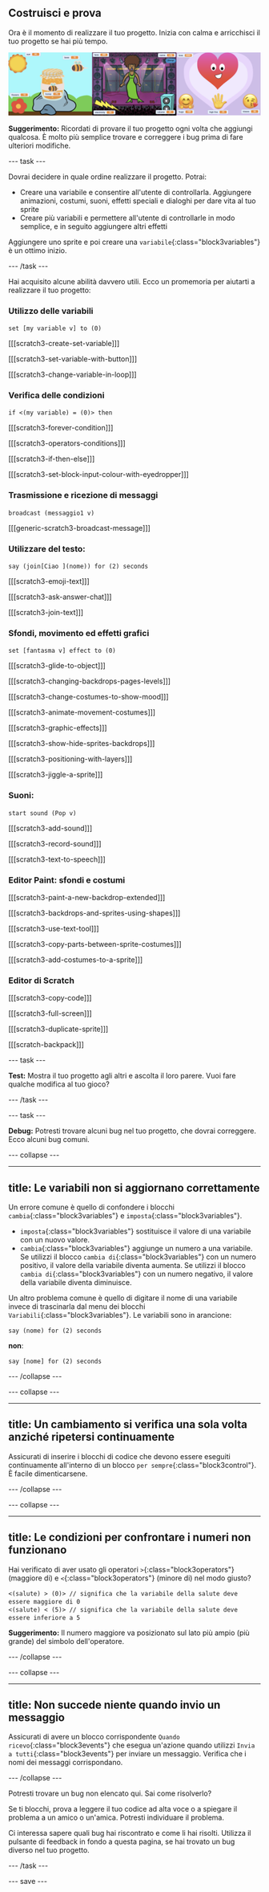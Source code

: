 ## Costruisci e prova

Ora è il momento di realizzare il tuo progetto. Inizia con calma e arricchisci il tuo progetto se hai più tempo.

![](images/step3_image.png)

**Suggerimento:** Ricordati di provare il tuo progetto ogni volta che aggiungi qualcosa. È molto più semplice trovare e correggere i bug prima di fare ulteriori modifiche.

--- task ---

Dovrai decidere in quale ordine realizzare il progetto. Potrai:

+ Creare una variabile e consentire all'utente di controllarla. Aggiungere animazioni, costumi, suoni, effetti speciali e dialoghi per dare vita al tuo sprite
+ Creare più variabili e permettere all'utente di controllarle in modo semplice, e in seguito aggiungere altri effetti

Aggiungere uno sprite e poi creare una `variabile`{:class="block3variables"} è un ottimo inizio.

--- /task ---

Hai acquisito alcune abilità davvero utili. Ecco un promemoria per aiutarti a realizzare il tuo progetto:

### Utilizzo delle variabili

```blocks3
set [my variable v] to (0)
```

[[[scratch3-create-set-variable]]]

[[[scratch3-set-variable-with-button]]]

[[[scratch3-change-variable-in-loop]]]

### Verifica delle condizioni

```blocks3
if <(my variable) = (0)> then
```

[[[scratch3-forever-condition]]]

[[[scratch3-operators-conditions]]]

[[[scratch3-if-then-else]]]

[[[scratch3-set-block-input-colour-with-eyedropper]]]

### Trasmissione e ricezione di messaggi

```blocks3
broadcast (messaggio1 v)
```

[[[generic-scratch3-broadcast-message]]]

### Utilizzare del testo:

```blocks3
say (join[Ciao ](nome)) for (2) seconds
```

[[[scratch3-emoji-text]]]

[[[scratch3-ask-answer-chat]]]

[[[scratch3-join-text]]]

### Sfondi, movimento ed effetti grafici

```blocks3
set [fantasma v] effect to (0)
```

[[[scratch3-glide-to-object]]]

[[[scratch3-changing-backdrops-pages-levels]]]

[[[scratch3-change-costumes-to-show-mood]]]

[[[scratch3-animate-movement-costumes]]]

[[[scratch3-graphic-effects]]]

[[[scratch3-show-hide-sprites-backdrops]]]

[[[scratch3-positioning-with-layers]]]

[[[scratch3-jiggle-a-sprite]]]

### Suoni:

```blocks3
start sound (Pop v)
```

[[[scratch3-add-sound]]]

[[[scratch3-record-sound]]]

[[[scratch3-text-to-speech]]]

### Editor Paint: sfondi e costumi

[[[scratch3-paint-a-new-backdrop-extended]]]

[[[scratch3-backdrops-and-sprites-using-shapes]]]

[[[scratch3-use-text-tool]]]

[[[scratch3-copy-parts-between-sprite-costumes]]]

[[[scratch3-add-costumes-to-a-sprite]]]

### Editor di Scratch

[[[scratch3-copy-code]]]

[[[scratch3-full-screen]]]

[[[scratch3-duplicate-sprite]]]

[[[scratch-backpack]]]


--- task ---

**Test:** Mostra il tuo progetto agli altri e ascolta il loro parere. Vuoi fare qualche modifica al tuo gioco?

--- /task ---

--- task ---

**Debug:** Potresti trovare alcuni bug nel tuo progetto, che dovrai correggere. Ecco alcuni bug comuni.


--- collapse ---

---
title: Le variabili non si aggiornano correttamente
---

Un errore comune è quello di confondere i blocchi `cambia`{:class="block3variables"} e `imposta`{:class="block3variables"}.

+ `imposta`{:class="block3variables"} sostituisce il valore di una variabile con un nuovo valore.
+ `cambia`{:class="block3variables"} aggiunge un numero a una variabile. Se utilizzi il blocco `cambia di`{:class="block3variables"} con un numero positivo, il valore della variabile diventa aumenta. Se utilizzi il blocco `cambia di`{:class="block3variables"} con un numero negativo, il valore della variabile diventa diminuisce.


Un altro problema comune è quello di digitare il nome di una variabile invece di trascinarla dal menu dei blocchi `Variabili`{:class="block3variables"}. Le variabili sono in arancione:

```blocks3
say (nome) for (2) seconds
```

**non**:

```blocks3
say [nome] for (2) seconds
```

--- /collapse ---

--- collapse ---

---
title: Un cambiamento si verifica una sola volta anziché ripetersi continuamente
---

Assicurati di inserire i blocchi di codice che devono essere eseguiti continuamente all'interno di un blocco `per sempre`{:class="block3control"}. È facile dimenticarsene.

--- /collapse ---

--- collapse ---

---
title: Le condizioni per confrontare i numeri non funzionano
---

Hai verificato di aver usato gli operatori `>`{:class="block3operators"} (maggiore di) e `<`{:class="block3operators"} (minore di) nel modo giusto?

```blocks3
<(salute) > (0)> // significa che la variabile della salute deve essere maggiore di 0
<(salute) < (5)> // significa che la variabile della salute deve essere inferiore a 5
```

**Suggerimento:** Il numero maggiore va posizionato sul lato più ampio (più grande) del simbolo dell'operatore.

--- /collapse ---

--- collapse ---

---
title: Non succede niente quando invio un messaggio
---

Assicurati di avere un blocco corrispondente `Quando ricevo`{:class="block3events"} che esegua un'azione quando utilizzi `Invia a tutti`{:class="block3events"} per inviare un messaggio. Verifica che i nomi dei messaggi corrispondano.

--- /collapse ---

Potresti trovare un bug non elencato qui. Sai come risolverlo?

Se ti blocchi, prova a leggere il tuo codice ad alta voce o a spiegare il problema a un amico o un'amica. Potresti individuare il problema.

Ci interessa sapere quali bug hai riscontrato e come li hai risolti. Utilizza il pulsante di feedback in fondo a questa pagina, se hai trovato un bug diverso nel tuo progetto.

--- /task ---


--- save ---

